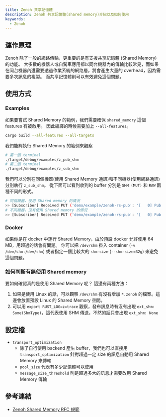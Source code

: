 ```yaml
---
title: Zenoh 共享記憶體
description: Zenoh 共享記憶體(shared memory)介紹以及如何使用
keywords:
  - Zenoh
---
```


## 運作原理

Zenoh 除了一般的網路傳輸，更重要的是有支援共享記憶體 (Shared Memory) 的功能。
大多數的機器人或自駕車應用都以同台機器內的傳輸比較常見，而如果在同台機器內還需要透過作業系統的網路層，將會產生大量的 overhead，因為需要多次訊息的複製。
而共享記憶體則可以有效避免這個問題，

## 使用方式

### Examples

如果要嘗試 Shared Memory 的範例，我們需要確保 `shared_memory` 這個 features 有被啟用。
因此編譯的時候需要加上 `--all-features`。

```bash
cargo build --all-features --all-targets
```

我們能夠執行 Shared Memory 的範例來觀察

```bash
# 第一個 terminal
./target/debug/examples/z_pub_shm
# 第二個 terminal
./target/debug/examples/z_sub_shm
```

我們可以分別在同個機器(使用 Shared Memory 通訊)和不同機器(使用網路通訊)分別執行 `z_sub_shm`。
從下面可以看到收到的 buffer 分別是 `SHM (MUT)` 和 `RAW` 兩種不同的形式。

```bash
# 同個機器，使用 Shared memory 的情況
>> [Subscriber] Received PUT ('demo/example/zenoh-rs-pub': '[   0] Pub from Rust SHM!') [SHM (MUT)]
# 不同機器，沒有使用 Shared memory 的情況
>> [Subscriber] Received PUT ('demo/example/zenoh-rs-pub': '[   0] Pub from Rust SHM!') [RAW]
```

### Docker

如果你是在 docker 中運行 Shared Memory，由於預設 docker 允許使用 64 MB，用超過的話會有問題。
你可以把 `/dev/shm` 掛入 container (`-v /dev/shm:/dev/shm`) 或者指定一個比較大的 `shm-size` (`--shm-size=32g`) 來避免這個問題。

### 如何判斷有無使用 Shared memory

要如何確認真的是使用 Shared Memory 呢？
這邊有兩種方法：

1. 如果是使用 Linux 的話，可以觀察 `/dev/shm` 有沒有增加 `*.zenoh` 的檔案。這邊會放置預設 Linux 的 Shared Memory 空間。
2. 可以用 `export RUST_LOG=z=trace` 觀察，發布訊息時有沒有出現 `ext_shm: Some(ShmType)`，這代表使用 SHM 傳送，不然的話只會出現 `ext_shm: None`

## 設定檔

* `transport_optimization`
    * 除了自行使用 backend 產生 buffer，我們也可以直接用 `transport_optimization` 針對超過一定 size 的訊息自動用 Shared Memory 來傳輸
    * `pool_size` 代表有多少記憶體可以使用
    * `message_size_threshold` 則是超過多大的訊息才需要改用 Shared Memory 傳輸

## 參考連結

* [Zenoh Shared Memory RFC 規範](https://github.com/eclipse-zenoh/roadmap/blob/main/rfcs/ALL/SHM.md)
